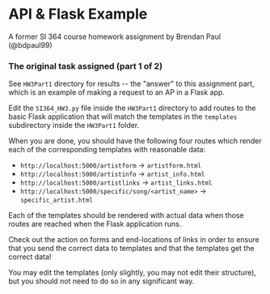 # API & Flask Example

A former SI 364 course homework assignment by Brendan Paul (@bdpaul99)

### The original task assigned (part 1 of 2)

See `HW3Part1` directory for results -- the "answer" to this assignment part, which is an example of making a request to an AP in a Flask app.

Edit the `SI364_HW3.py` file inside the `HW3Part1` directory to add routes to the basic Flask application that will match the templates in the `templates` subdirectory inside the `HW3Part1` folder.

When you are done, you should have the following four routes which render each of the corresponding templates with reasonable data:

* `http://localhost:5000/artistform` -> `artistform.html`
* `http://localhost:5000/artistinfo` -> `artist_info.html`
* `http://localhost:5000/artistlinks` -> `artist_links.html`
* `http://localhost:5000/specific/song/<artist_name>` -> `specific_artist.html`

Each of the templates should be rendered with actual data when those routes are reached when the Flask application runs. 

Check out the action on forms and end-locations of links in order to ensure that you send the correct data to templates and that the templates get the correct data!

You may edit the templates (only slightly, you may not edit their structure), but you should not need to do so in any significant way.

